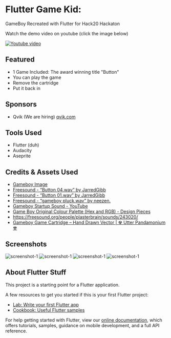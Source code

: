 # Flutter Game Kid: 

GameBoy Recreated with Flutter for Hack20 Hackaton


 
Watch the demo video on youtube (click the image below)

[![Youtube video](https://img.youtube.com/vi/lI7775DWzE8/0.jpg)](https://www.youtube.com/watch?v=lI7775DWzE8)

## Featured

- 1 Game Included: The award winning title "Button"
- You can play the game
- Remove the cartridge
- Put it back in

## Sponsors

- Qvik (We are hiring) [qvik.com](https://qvik.com)

## Tools Used

- Flutter (duh)
- Audacity
- Aseprite

## Credits & Assets Used

- [Gameboy Image](https://www.behance.net/gallery/10354685/NINTENDO-GAMEBOY-VECTOR-ILLUSTRATIONS)
- [Freesound - “Button 04.wav” by JarredGibb](https://freesound.org/people/JarredGibb/sounds/219477/)
- [Freesound - “Button 01.wav” by JarredGibb](https://freesound.org/people/JarredGibb/sounds/219472/)
- [Freesound - “gameboy pluck.wav” by neezen.](https://freesound.org/people/neezen./sounds/503469/)
- [Gameboy Startup Sound - YouTube](https://www.youtube.com/watch?v=3bCT3YxZfAY&feature=youtu.be)
- [Game Boy Original Colour Palette (Hex and RGB) - Design Pieces](https://www.designpieces.com/palette/game-boy-original-color-palette-hex-and-rgb/)
- https://freesound.org/people/plasterbrain/sounds/243020/
- [Gameboy Game Cartridge – Hand Drawn Vector | ☢ Utter Pandamonium ☢](https://utterpandamonium.wordpress.com/2012/08/03/gameboy-game-cartridge-hand-drawn-vector/)


## Screenshots

![screenshot-1](screenshots/ss-01.png)
![screenshot-1](screenshots/ss-02.png)
![screenshot-1](screenshots/ss-03.png)
![screenshot-1](screenshots/ss-04.png)

## About Flutter Stuff

This project is a starting point for a Flutter application.

A few resources to get you started if this is your first Flutter project:

- [Lab: Write your first Flutter app](https://flutter.dev/docs/get-started/codelab)
- [Cookbook: Useful Flutter samples](https://flutter.dev/docs/cookbook)

For help getting started with Flutter, view our
[online documentation](https://flutter.dev/docs), which offers tutorials,
samples, guidance on mobile development, and a full API reference.

